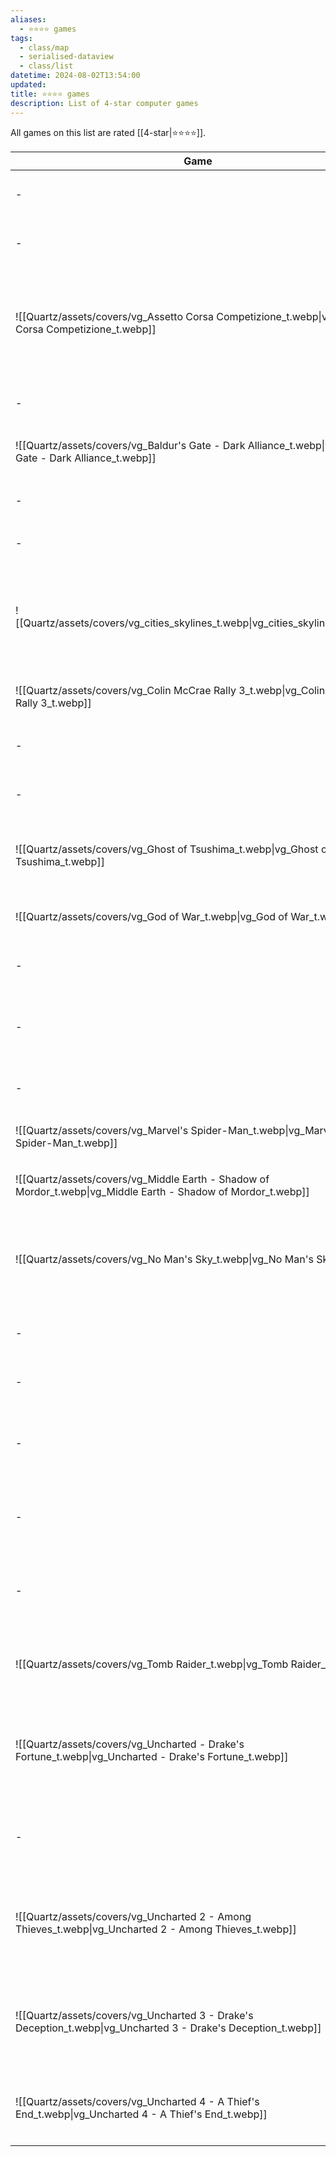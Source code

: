 ```yaml
---
aliases:
  - ⭐️⭐️⭐️⭐️ games
tags:
  - class/map
  - serialised-dataview
  - class/list
datetime: 2024-08-02T13:54:00
updated: 
title: ⭐️⭐️⭐️⭐️ games
description: List of 4-star computer games
---
```

All games on this list are rated [[4-star|⭐️⭐️⭐️⭐️]].

<!-- QueryToSerialize: table without id embed(link(thumbnail)) as Game, file.link as "", platform as Platform from #class/video-game where contains(rating, [[4-star]]) sort file.name -->
<!-- SerializedQuery: table without id embed(link(thumbnail)) as Game, file.link as "", platform as Platform from #class/video-game where contains(rating, [[4-star]]) sort file.name -->

| Game                                                                                                           |                                                                                      | Platform                                                                                                                                                                                  |
| -------------------------------------------------------------------------------------------------------------- | ------------------------------------------------------------------------------------ | ----------------------------------------------------------------------------------------------------------------------------------------------------------------------------------------- |
| \-                                                                                                             | [[Quartz/notes/A Plague Tale - Innocence.md\|A Plague Tale - Innocence]]             | <ul><li>[[Quartz/notes/PlayStation 5.md\|PlayStation 5]]</li></ul>                                                                                                                       |
| \-                                                                                                             | [[Quartz/notes/Assassin's Creed Valhalla.md\|Assassin's Creed Valhalla]]             | <ul><li>[[Quartz/notes/PlayStation 5.md\|PlayStation 5]]</li></ul>                                                                                                                       |
| ![[Quartz/assets/covers/vg_Assetto Corsa Competizione_t.webp\|vg_Assetto Corsa Competizione_t.webp]]           | [[Quartz/notes/Assetto Corsa Competizione.md\|Assetto Corsa Competizione]]           | <ul><li>[[Atlas/Notes/PlayStation 4.md\|PlayStation 4]]</li><li>[[Quartz/notes/PlayStation 5.md\|PlayStation 5]]</li><li>[[+/Microsoft Windows.md\|Microsoft Windows]]</li></ul>       |
| \-                                                                                                             | [[Quartz/notes/Astro's Playroom.md\|Astro's Playroom]]                               | <ul><li>[[Quartz/notes/PlayStation 5.md\|PlayStation 5]]</li></ul>                                                                                                                       |
| ![[Quartz/assets/covers/vg_Baldur's Gate - Dark Alliance_t.webp\|vg_Baldur's Gate - Dark Alliance_t.webp]]     | [[Quartz/notes/Baldur's Gate - Dark Alliance.md\|Baldur's Gate - Dark Alliance]]     | <ul><li>[[Quartz/notes/PlayStation 2.md\|PlayStation 2]]</li></ul>                                                                                                                       |
| \-                                                                                                             | [[Atlas/Notes/Baldur's Gate 3.md\|Baldur's Gate 3]]                                  | <ul><li>[[Quartz/notes/PlayStation 5.md\|PlayStation 5]]</li></ul>                                                                                                                       |
| \-                                                                                                             | [[Atlas/Notes/Bastion.md\|Bastion]]                                                  | <ul><li>[[iOS\|iOS]]</li></ul>                                                                                                                                                           |
| ![[Quartz/assets/covers/vg_cities_skylines_t.webp\|vg_cities_skylines_t.webp]]                                 | [[Quartz/notes/Cities Skylines.md\|Cities Skylines]]                                 | <ul><li>[[Atlas/Notes/PlayStation 4.md\|PlayStation 4]]</li><li>[[Quartz/notes/PlayStation 5.md\|PlayStation 5]]</li><li>[[+/Microsoft Windows.md\|Microsoft Windows]]</li></ul>       |
| ![[Quartz/assets/covers/vg_Colin McCrae Rally 3_t.webp\|vg_Colin McCrae Rally 3_t.webp]]                       | [[Quartz/notes/Colin McCrae Rally 3.md\|Colin McCrae Rally 3]]                       | <ul><li>[[Quartz/notes/PlayStation 2.md\|PlayStation 2]]</li></ul>                                                                                                                       |
| \-                                                                                                             | [[Atlas/Notes/Elden Ring.md\|Elden Ring]]                                            | <ul><li>[[Quartz/notes/PlayStation 5.md\|PlayStation 5]]</li></ul>                                                                                                                       |
| \-                                                                                                             | [[Quartz/notes/Forspoken.md\|Forspoken]]                                             | <ul><li>[[Quartz/notes/PlayStation 5.md\|PlayStation 5]]</li></ul>                                                                                                                       |
| ![[Quartz/assets/covers/vg_Ghost of Tsushima_t.webp\|vg_Ghost of Tsushima_t.webp]]                             | [[Quartz/notes/Ghost of Tsushima.md\|Ghost of Tsushima]]                             | <ul><li>[[Atlas/Notes/PlayStation 4.md\|PlayStation 4]]</li><li>[[Quartz/notes/PlayStation 5.md\|PlayStation 5]]</li></ul>                                                              |
| ![[Quartz/assets/covers/vg_God of War_t.webp\|vg_God of War_t.webp]]                                           | [[Quartz/notes/God of War.md\|God of War]]                                           | <ul><li>[[Atlas/Notes/PlayStation 4.md\|PlayStation 4]]</li></ul>                                                                                                                        |
| \-                                                                                                             | [[Atlas/Notes/God of War Ragnarök.md\|God of War Ragnarök]]                          | <ul><li>[[Quartz/notes/PlayStation 5.md\|PlayStation 5]]</li></ul>                                                                                                                       |
| \-                                                                                                             | [[Atlas/Notes/Gran Turismo 7.md\|Gran Turismo 7]]                                    | <ul><li>[[Quartz/notes/PlayStation 5.md\|PlayStation 5]]</li><li>[[Atlas/Notes/PlayStation VR2.md\|PlayStation VR2]]</li></ul>                                                          |
| \-                                                                                                             | [[Quartz/notes/Horizon Forbidden West.md\|Horizon Forbidden West]]                   | <ul><li>[[Quartz/notes/PlayStation 5.md\|PlayStation 5]]</li></ul>                                                                                                                       |
| ![[Quartz/assets/covers/vg_Marvel's Spider-Man_t.webp\|vg_Marvel's Spider-Man_t.webp]]                         | [[Quartz/notes/Marvel's Spider-Man.md\|Marvel's Spider-Man]]                         | <ul><li>[[Atlas/Notes/PlayStation 4.md\|PlayStation 4]]</li></ul>                                                                                                                        |
| ![[Quartz/assets/covers/vg_Middle Earth - Shadow of Mordor_t.webp\|vg_Middle Earth - Shadow of Mordor_t.webp]] | [[Quartz/notes/Middle Earth - Shadow of Mordor.md\|Middle Earth - Shadow of Mordor]] | <ul><li>[[Atlas/Notes/PlayStation 4.md\|PlayStation 4]]</li></ul>                                                                                                                        |
| ![[Quartz/assets/covers/vg_No Man's Sky_t.webp\|vg_No Man's Sky_t.webp]]                                       | [[Quartz/notes/No Man's Sky.md\|No Man's Sky]]                                       | <ul><li>[[Atlas/Notes/PlayStation 4.md\|PlayStation 4]]</li><li>[[Quartz/notes/PlayStation 5.md\|PlayStation 5]]</li><li>[[Atlas/Notes/PlayStation VR2.md\|PlayStation VR2]]</li></ul> |
| \-                                                                                                             | [[Quartz/notes/Ratchet and Clank - Rift Apart.md\|Ratchet and Clank - Rift Apart]]   | <ul><li>[[Quartz/notes/PlayStation 5.md\|PlayStation 5]]</li></ul>                                                                                                                       |
| \-                                                                                                             | [[Quartz/notes/Stray.md\|Stray]]                                                     | <ul><li>[[Quartz/notes/PlayStation 5.md\|PlayStation 5]]</li></ul>                                                                                                                       |
| \-                                                                                                             | [[Atlas/Notes/The Last of Us - Left Behind.md\|The Last of Us - Left Behind]]        | <ul><li>[[Atlas/Notes/PlayStation 4.md\|PlayStation 4]]</li><li>[[Quartz/notes/PlayStation 5.md\|PlayStation 5]]</li></ul>                                                              |
| \-                                                                                                             | [[Atlas/Notes/The Last of Us Part II.md\|The Last of Us Part II]]                    | <ul><li>[[Atlas/Notes/PlayStation 4.md\|PlayStation 4]]</li><li>[[Quartz/notes/PlayStation 5.md\|PlayStation 5]]</li></ul>                                                              |
| \-                                                                                                             | [[Atlas/Notes/The Witcher 3 - Wild Hunt.md\|The Witcher 3 - Wild Hunt]]              | <ul><li>[[Atlas/Notes/PlayStation 4.md\|PlayStation 4]]</li><li>[[Quartz/notes/PlayStation 5.md\|PlayStation 5]]</li></ul>                                                              |
| ![[Quartz/assets/covers/vg_Tomb Raider_t.webp\|vg_Tomb Raider_t.webp]]                                         | [[Quartz/notes/Tomb Raider.md\|Tomb Raider]]                                         | <ul><li>[[Atlas/Notes/PlayStation 3.md\|PlayStation 3]]</li><li>[[Atlas/Notes/PlayStation 4.md\|PlayStation 4]]</li></ul>                                                               |
| ![[Quartz/assets/covers/vg_Uncharted - Drake's Fortune_t.webp\|vg_Uncharted - Drake's Fortune_t.webp]]         | [[Quartz/notes/Uncharted - Drake's Fortune.md\|Uncharted - Drake's Fortune]]         | <ul><li>[[Atlas/Notes/PlayStation 3.md\|PlayStation 3]]</li><li>[[Atlas/Notes/PlayStation 4.md\|PlayStation 4]]</li><li>[[Quartz/notes/PlayStation 5.md\|PlayStation 5]]</li></ul>     |
| \-                                                                                                             | [[Atlas/Notes/Uncharted - The Lost Legacy.md\|Uncharted - The Lost Legacy]]          | <ul><li>[[Atlas/Notes/PlayStation 4.md\|PlayStation 4]]</li><li>[[Quartz/notes/PlayStation 5.md\|PlayStation 5]]</li></ul>                                                              |
| ![[Quartz/assets/covers/vg_Uncharted 2 - Among Thieves_t.webp\|vg_Uncharted 2 - Among Thieves_t.webp]]         | [[Quartz/notes/Uncharted 2 - Among Thieves.md\|Uncharted 2 - Among Thieves]]         | <ul><li>[[Atlas/Notes/PlayStation 3.md\|PlayStation 3]]</li><li>[[Atlas/Notes/PlayStation 4.md\|PlayStation 4]]</li><li>[[Quartz/notes/PlayStation 5.md\|PlayStation 5]]</li></ul>     |
| ![[Quartz/assets/covers/vg_Uncharted 3 - Drake's Deception_t.webp\|vg_Uncharted 3 - Drake's Deception_t.webp]] | [[Quartz/notes/Uncharted 3 - Drake's Deception.md\|Uncharted 3 - Drake's Deception]] | <ul><li>[[Atlas/Notes/PlayStation 3.md\|PlayStation 3]]</li><li>[[Atlas/Notes/PlayStation 4.md\|PlayStation 4]]</li><li>[[Quartz/notes/PlayStation 5.md\|PlayStation 5]]</li></ul>     |
| ![[Quartz/assets/covers/vg_Uncharted 4 - A Thief's End_t.webp\|vg_Uncharted 4 - A Thief's End_t.webp]]         | [[Atlas/Notes/Uncharted 4 - A Thief's End.md\|Uncharted 4 - A Thief's End]]          | <ul><li>[[Atlas/Notes/PlayStation 4.md\|PlayStation 4]]</li><li>[[Quartz/notes/PlayStation 5.md\|PlayStation 5]]</li></ul>                                                              |
<!-- SerializedQuery END -->

